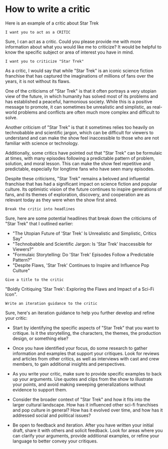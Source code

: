 # How to write a critic

Here is an example of a critic about Star Trek

```
I want you to act as a CRITIC
```

Sure, I can act as a critic. Could you please provide me with more information about what you would like me to criticize? It would be helpful to know the specific subject or area of interest you have in mind.

```
I want you to criticize "Star Trek"
```

As a critic, I would say that while "Star Trek" is an iconic science fiction franchise that has captured the imaginations of millions of fans over the years, it is not without its flaws.

One of the criticisms of "Star Trek" is that it often portrays a very utopian view of the future, in which humanity has solved most of its problems and has established a peaceful, harmonious society. While this is a positive message to promote, it can sometimes be unrealistic and simplistic, as real-world problems and conflicts are often much more complex and difficult to solve.

Another criticism of "Star Trek" is that it sometimes relies too heavily on technobabble and scientific jargon, which can be difficult for viewers to understand and can make the show feel inaccessible to those who are not familiar with science or technology.

Additionally, some critics have pointed out that "Star Trek" can be formulaic at times, with many episodes following a predictable pattern of problem, solution, and moral lesson. This can make the show feel repetitive and predictable, especially for longtime fans who have seen many episodes.

Despite these criticisms, "Star Trek" remains a beloved and influential franchise that has had a significant impact on science fiction and popular culture. Its optimistic vision of the future continues to inspire generations of fans, and its themes of exploration, discovery, and cooperation are as relevant today as they were when the show first aired.

```
Break the critic into headlines
```

Sure, here are some potential headlines that break down the criticisms of "Star Trek" that I outlined earlier:

* "The Utopian Future of 'Star Trek' Is Unrealistic and Simplistic, Critics Say"
* "Technobabble and Scientific Jargon: Is 'Star Trek' Inaccessible for Viewers?"
* "Formulaic Storytelling: Do 'Star Trek' Episodes Follow a Predictable Pattern?"
* "Despite Flaws, 'Star Trek' Continues to Inspire and Influence Pop Culture"

```
Give a title to the critic
```

"Boldly Critiquing 'Star Trek': Exploring the Flaws and Impact of a Sci-Fi Icon".

```
Write an iteration guidance to the critic
```

Sure, here's an iteration guidance to help you further develop and refine your critic:

* Start by identifying the specific aspects of "Star Trek" that you want to critique. Is it the storytelling, the characters, the themes, the production design, or something else?

* Once you have identified your focus, do some research to gather information and examples that support your critiques. Look for reviews and articles from other critics, as well as interviews with cast and crew members, to gain additional insights and perspectives.

* As you write your critic, make sure to provide specific examples to back up your arguments. Use quotes and clips from the show to illustrate your points, and avoid making sweeping generalizations without evidence to support them.

* Consider the broader context of "Star Trek" and how it fits into the larger cultural landscape. How has it influenced other sci-fi franchises and pop culture in general? How has it evolved over time, and how has it addressed social and political issues?

* Be open to feedback and iteration. After you have written your initial draft, share it with others and solicit feedback. Look for areas where you can clarify your arguments, provide additional examples, or refine your language to better convey your critiques.
